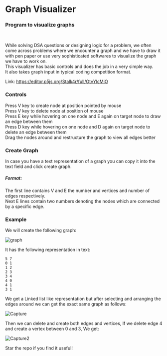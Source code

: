 # Graph Visualizer

<h3>Program to visualize graphs</h3>

<br/>

While solving DSA questions or designing logic for a problem, we often come across problems where we encounter a graph and we have to draw it with pen paper or use very sophisticated softwares to visualize the graph we have to work on.<br/>
This visualizer has basic controls and does the job in a very simple way.<br/>
It also takes graph input in typical coding competition format.<br/>

Link: https://editor.p5js.org/Stalk4r/full/OtvYlcMiO

<h3>Controls</h3>

Press V key to create node at position pointed by mouse<br/>
Press V key to delete node at position of mouse<br/>
Press E key while hovering on one node and E again on target node to draw an edge between them<br/>
Press D key while hovering on one node and D again on target node to delete an edge between them<br/>
Drag the nodes around and restructure the graph to view all edges better<br/>

<h3>Create Graph</h3>
In case you have a text representation of a graph you can copy it into the text field and click create graph.<br/>
<h5>Format:</h5>
The first line contains V and E the number and vertices and number of edges respectively.<br/>
Next E lines contain two numbers denoting the nodes which are connected by a specific edge.<br/>



<h3>Example</h3>

We will create the following graph:

![graph](https://user-images.githubusercontent.com/89184620/182335776-7a1f5b24-a2e4-4ab6-a3c7-d76fd020d75f.png)

It has the following representation in text:
```
5 7
0 1
1 2
2 3
3 4
4 0
4 1
3 1
```

We get a Linked list like representation but after selecting and arranging the edges around we can get the exact same graph as follows:

![Capture](https://user-images.githubusercontent.com/89184620/182335585-b4003e29-eefc-44f6-a733-7303eb3d3b47.PNG)


Then we can delete and create both edges and vertices,
If we delete edge 4 and create a vertex between 0 and 3, We get:

![Capture2](https://user-images.githubusercontent.com/89184620/182335544-8cad72d7-ca68-4321-a1ef-0d4ae88f2839.PNG)

Star the repo if you find it useful!
